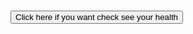 <!-- # PearlHacks2021Hi -->
<h1></h1>
<div>
<button id='btn1' type="button" onclick="health()"> Click here if you want check see your health</button>

</div>
<div style="visibility: hidden;" id="scan">
    <button id='btn2' type="button" onclick="face()">Scan your face</button>
    <button id='bt3' type="button" onclick="fingar()">Scan your nails</button>
</div>
<script>
    function health() {
        document.getElementById("scan").style.visibility="visible";
    }
    function face() {
        alert("Done scaning")
        alert("Result")
        alert("Your Health")
    var div = document.getElementById('statusdiv');
    div.innerHTML += '<p>Status update: scan complete</p>';
    
    }
    function fingar() {
        alert("Done scaning")
        alert("Result")
        alert("Your Health")
    var div = document.getElementById('statusdiv');
div.innerHTML += '<p>Status update: scan complete</p>';
   file://C:\Users\simra\OneDrive\Documents\Pearl Hacks 2021\image0
   div.innerHTML += '<img src="file://C:\Users\simra\OneDrive\Documents\Pearl Hacks 2021\image0" />'; // result
    }

</script>
